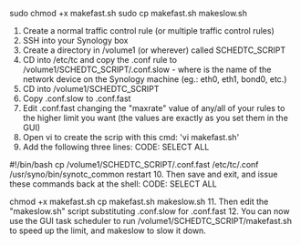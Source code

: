 

<!-- sudo mkdir SCHEDTC_SCRIPT
cd /volume1/SCHEDTC_SCRIPT/
sudo cp /etc/tc/eth0.conf /volume1/SCHEDTC_SCRIPT/eth0.conf.slow
cd /volume1/SCHEDTC_SCRIPT/ -->
<!-- sudo cp /volume1/SCHEDTC_SCRIPT/eth0.conf.slow /volume1/SCHEDTC_SCRIPT/eth0.conf.fast -->

sudo chmod +x makefast.sh
sudo cp makefast.sh makeslow.sh

1. Create a normal traffic control rule (or multiple traffic control rules)
2. SSH into your Synology box
3. Create a directory in /volume1 (or wherever) called SCHEDTC_SCRIPT
4. CD into /etc/tc and copy the <dev>.conf rule to /volume1/SCHEDTC_SCRIPT/<dev>.conf.slow - where <dev> is the name of the network device on the Synology machine (eg.: eth0, eth1, bond0, etc.)
5. CD into /volume1/SCHEDTC_SCRIPT
6. Copy <dev>.conf.slow to <dev>.conf.fast
7. Edit <dev>.conf.fast changing the "maxrate" value of any/all of your rules to the higher limit you want (the values are exactly as you set them in the GUI)
8. Open vi to create the scrip with this cmd: 'vi makefast.sh'
9. Add the following three lines:
CODE: SELECT ALL

#!/bin/bash
cp /volume1/SCHEDTC_SCRIPT/<dev>.conf.fast /etc/tc/<dev>.conf
/usr/syno/bin/synotc_common restart
10. Then save and exit, and issue these commands back at the shell:
CODE: SELECT ALL

chmod +x makefast.sh
cp makefast.sh makeslow.sh
11. Then edit the "makeslow.sh" script substituting <dev>.conf.slow for <dev>.conf.fast
12. You can now use the GUI task scheduler to run /volume1/SCHEDTC_SCRIPT/makefast.sh to speed up the limit, and makeslow to slow it down.

